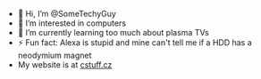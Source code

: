 - 👋 Hi, I’m @SomeTechyGuy
- 👀 I’m interested in computers
- 🌱 I’m currently learning too much about plasma TVs
- ⚡ Fun fact: Alexa is stupid and mine can't tell me if a HDD has a neodymium magnet
- My website is at [cstuff.cz](https://cstuff.cz)

<!---
SomeTechyGuy/SomeTechyGuy is a ✨ special ✨ repository because its `README.md` (this file) appears on your GitHub profile.
You can click the Preview link to take a look at your changes.
--->
